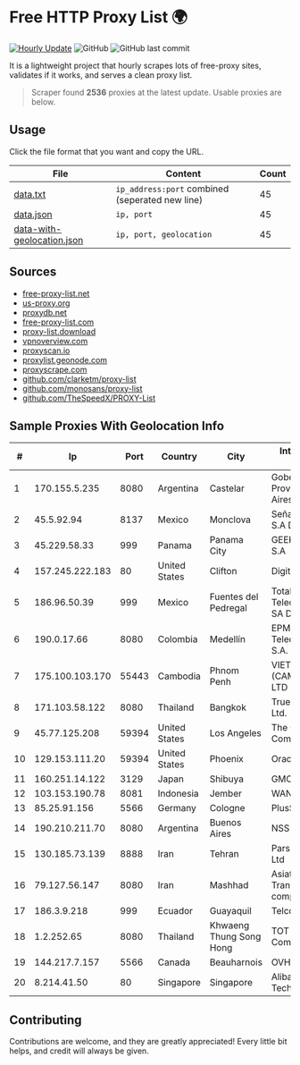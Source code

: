 
# Free HTTP Proxy List 🌍

[![Hourly Update](https://github.com/mertguvencli/http-proxy-list/actions/workflows/main.yml/badge.svg?branch=main)](https://github.com/mertguvencli/http-proxy-list/actions/workflows/main.yml)
![GitHub](https://img.shields.io/github/license/mertguvencli/http-proxy-list)
![GitHub last commit](https://img.shields.io/github/last-commit/mertguvencli/http-proxy-list)

It is a lightweight project that hourly scrapes lots of free-proxy sites, validates if it works, and serves a clean proxy list.


> Scraper found **2536** proxies at the latest update. Usable proxies are below.

## Usage

Click the file format that you want and copy the URL.


|File|Content|Count|
|----|-------|-----|
|[data.txt](https://raw.githubusercontent.com/mertguvencli/http-proxy-list/main/proxy-list/data.txt)|`ip_address:port` combined (seperated new line)|45|
|[data.json](https://raw.githubusercontent.com/mertguvencli/http-proxy-list/main/proxy-list/data.json)|`ip, port`|45|
|[data-with-geolocation.json](https://raw.githubusercontent.com/mertguvencli/http-proxy-list/main/proxy-list/data-with-geolocation.json)|`ip, port, geolocation`|45|

## Sources

* [free-proxy-list.net](https://free-proxy-list.net)
* [us-proxy.org](https://www.us-proxy.org)
* [proxydb.net](http://proxydb.net)
* [free-proxy-list.com](https://free-proxy-list.com/?page=&port=&type%5B%5D=http&type%5B%5D=https&up_time=0&search=Search)
* [proxy-list.download](https://www.proxy-list.download/HTTP)
* [vpnoverview.com](https://vpnoverview.com/privacy/anonymous-browsing/free-proxy-servers)
* [proxyscan.io](https://www.proxyscan.io)
* [proxylist.geonode.com](https://proxylist.geonode.com/api/proxy-list?limit=300&page=1&sort_by=lastChecked&sort_type=desc&protocols=http,https)
* [proxyscrape.com](https://api.proxyscrape.com/v2/?request=displayproxies&protocol=http&timeout=10000&country=all&ssl=all&anonymity=all)
* [github.com/clarketm/proxy-list](https://raw.githubusercontent.com/clarketm/proxy-list/master/proxy-list-raw.txt)
* [github.com/monosans/proxy-list](https://raw.githubusercontent.com/monosans/proxy-list/main/proxies/http.txt)
* [github.com/TheSpeedX/PROXY-List](https://raw.githubusercontent.com/TheSpeedX/PROXY-List/master/http.txt)


## Sample Proxies With Geolocation Info

|#|Ip|Port|Country|City|Internet Service Provider|
|-|--|----|-------|----|-------------------------|
|1|170.155.5.235|8080|Argentina|Castelar|Gobernacion de la Provincia de Buenos Aires|
|2|45.5.92.94|8137|Mexico|Monclova|Señal Interactiva, S.A De C.V|
|3|45.229.58.33|999|Panama|Panama City|GEEK NETWORKS, S.A|
|4|157.245.222.183|80|United States|Clifton|DigitalOcean, LLC|
|5|186.96.50.39|999|Mexico|Fuentes del Pedregal|Total Play Telecomunicaciones SA De CV|
|6|190.0.17.66|8080|Colombia|Medellín|EPM Telecomunicaciones S.A. E.S.P.|
|7|175.100.103.170|55443|Cambodia|Phnom Penh|VIETTEL (CAMBODIA) PTE., LTD|
|8|171.103.58.122|8080|Thailand|Bangkok|True Internet Co., Ltd.|
|9|45.77.125.208|59394|United States|Los Angeles|The Constant Company|
|10|129.153.111.20|59394|United States|Phoenix|Oracle Corporation|
|11|160.251.14.122|3129|Japan|Shibuya|GMO Internet, Inc|
|12|103.153.190.78|8081|Indonesia|Jember|WANET|
|13|85.25.91.156|5566|Germany|Cologne|PlusServer GmbH|
|14|190.210.211.70|8080|Argentina|Buenos Aires|NSS S.A.|
|15|130.185.73.139|8888|Iran|Tehran|Pars Parva System Ltd|
|16|79.127.56.147|8080|Iran|Mashhad|Asiatech Data Transmission company|
|17|186.3.9.218|999|Ecuador|Guayaquil|Telconet S.A|
|18|1.2.252.65|8080|Thailand|Khwaeng Thung Song Hong|TOT Public Company Limited|
|19|144.217.7.157|5566|Canada|Beauharnois|OVH SAS|
|20|8.214.41.50|80|Singapore|Singapore|Alibaba (US) Technology Co., Ltd.|



## Contributing

Contributions are welcome, and they are greatly appreciated! Every
little bit helps, and credit will always be given.


